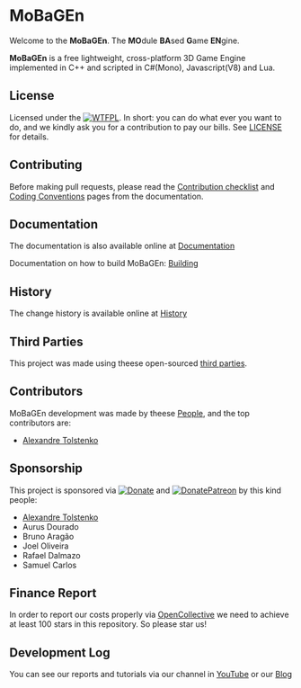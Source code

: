 # MoBaGEn
Welcome to the **MoBaGEn**. The **MO**dule **BA**sed **G**ame **EN**gine. 

**MoBaGEn** is a free lightweight, cross-platform 3D Game Engine implemented in C++ and scripted in C#(Mono), Javascript(V8) and Lua.

## License
Licensed under the [![WTFPL](http://www.wtfpl.net/wp-content/uploads/2012/12/wtfpl-badge-4.png)](http://www.wtfpl.net/). In short: you can do what ever you want to do, and we kindly ask you for a contribution to pay our bills. See [LICENSE](LICENSE.md) for details.

## Contributing
Before making pull requests, please read the [Contribution checklist](CONTRIBUTION.md) and [Coding Conventions](CODINGCONVENTION.md) pages from the documentation.

## Documentation
The documentation is also available online at [Documentation](docs/HEAD/index.html)

Documentation on how to build MoBaGEn: [Building](docs/HEAD/building.html)

## History
The change history is available online at [History](docs/HEAD/history.html)

## Third Parties
This project was made using theese open-sourced [third parties](THIRDPARTIES.md).

## Contributors
MoBaGEn development was made by theese [People](PEOPLE.md), and the top contributors are:
- [Alexandre Tolstenko](linkedin.com/in/aletolstenko/)

## Sponsorship
This project is sponsored via [![Donate](https://img.shields.io/badge/Donate-PayPal-green.svg)](https://www.paypal.com/cgi-bin/webscr?cmd=_donations&business=tolstenko@gmail.com) and [![Donate](https://img.shields.io/badge/Donate-PayPal-green.svg)](https://www.paypal.com/cgi-bin/webscr?cmd=_donations&business=tolstenko@gmail.com)[Patreon](https://www.patreon.com/tolstenko) by this kind people:
- [Alexandre Tolstenko](http://linkedin.com/in/aletolstenko/)
- Aurus Dourado
- Bruno Aragão
- Joel Oliveira
- Rafael Dalmazo
- Samuel Carlos

## Finance Report
In order to report our costs properly via [OpenCollective](https://opencollective.com/) we need to achieve at least 100 stars in this repository. So please star us!

## Development Log
You can see our reports and tutorials via our channel in [YouTube](https://www.youtube.com/tolstenko) or our [Blog](http://infinibrains.com/blog)
